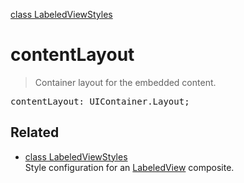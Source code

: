 [class LabeledViewStyles](LabeledViewStyles.md)

# contentLayout

> Container layout for the embedded content.

<pre class="docgen_signature">contentLayout: UIContainer.Layout;</pre>

## Related

- [<!--{ref:class}-->class LabeledViewStyles](LabeledViewStyles.md) \
    Style configuration for an [LabeledView](LabeledView.md) composite.
